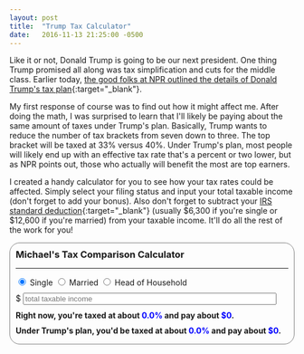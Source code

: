 ```yaml
---
layout: post
title:  "Trump Tax Calculator"
date:   2016-11-13 21:25:00 -0500
---
```


Like it or not, Donald Trump is going to be our next president. One thing 
Trump promised all along was tax simplification and cuts for the middle
class. Earlier today, [the good folks at NPR outlined the details of Donald
Trump's tax plan](http://www.npr.org/2016/11/13/501739277/who-benefits-from-donald-trumps-tax-plan){:target="_blank"}.

My first response of course was to find out how it might affect me. After
doing the math, I was surprised to learn that I'll likely be paying about
the same amount of taxes under Trump's plan. Basically, Trump wants to
reduce the number of tax brackets from seven down to three. The top bracket
will be taxed at 33% versus 40%. Under Trump's plan, most people will 
likely end up with an effective tax rate that's a percent or two lower,
but as NPR points out, those who actually will benefit the most are top
earners.

I created a handy calculator for you to see how your tax rates could be
affected. Simply select your filing status and input your total taxable
income (don't forget to add your bonus). Also don't forget to subtract
your [IRS standard deduction](https://www.irs.gov/publications/p17/ch20.html#en_US_2015_publink100017022){:target="_blank"}
(usually $6,300 if you're single or $12,600
if you're married) from your taxable income. It'll do all the rest of the work
for you! 

<link href="/css/bootstrap.css" rel="stylesheet">
<script src="https://ajax.googleapis.com/ajax/libs/jquery/3.1.1/jquery.min.js"></script>
<script src="/js/bootstrap.min.js"></script>
<script src="/js/trump.js"></script>
<div style="border: 1px solid gray; border-radius: 18px; padding: 10px;">
<h3 style="margin: 0px;">Michael's Tax Comparison Calculator</h3>
<hr/>
<div class="btn-group" data-toggle="buttons" style="margin: 10px 0px 10px 0px;">
    <label class="btn btn-primary active">
        <input type="radio" name="filing" onchange="calcTaxes()" value="1" autocomplete="off" checked> Single
    </label>
    <label class="btn btn-primary">
        <input type="radio" name="filing" onchange="calcTaxes()" value="2" autocomplete="off"> Married
    </label>
    <label class="btn btn-primary">
        <input type="radio" name="filing" onchange="calcTaxes()" value="3" autocomplete="off"> Head of Household
    </label>
</div>
<div class="input-group">
    <span class="input-group-addon">$</span>
    <input type="number" id="income" onkeyup="calcTaxes()" style="width: 93%;" class="form-control" min="0" step="0.01" placeholder="total taxable income">
</div>
<h4 style="margin: 10px 0px 10px 0px;">Right now, you're taxed at about <span id="rate1" style="color: #0000ff;">0.0%</span> and pay about 
<span id="amt1" style="color: #0000ff;">$0</span>.</h4>
<h4 style="margin: 10px 0px 5px 0px;">Under Trump's plan, you'd be taxed at about <span id="rate2" style="color: #0000ff;">0.0%</span> and pay about 
<span id="amt2" style="color: #0000ff;">$0</span>.</h4>
</div>
